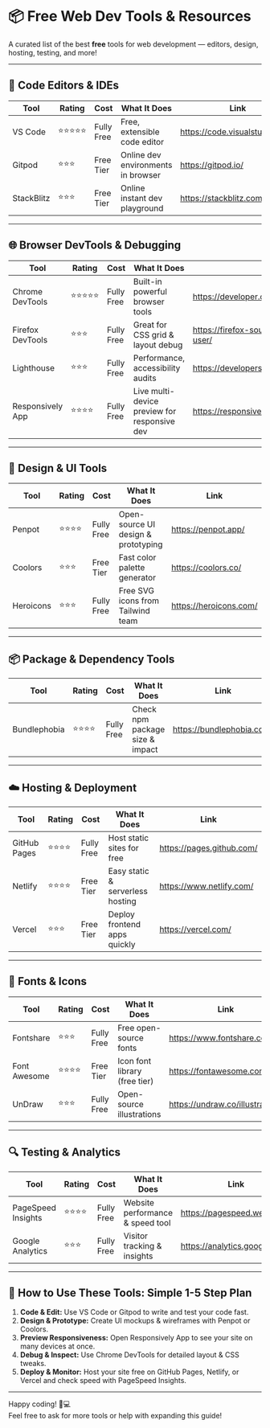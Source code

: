 # 📦 Free Web Dev Tools & Resources

A curated list of the best **free** tools for web development — editors, design, hosting, testing, and more!

---

## 🧰 Code Editors & IDEs

| Tool              | Rating  | Cost            | What It Does                         | Link                               |
| ----------------- | ------- | --------------- | ---------------------------------- | ---------------------------------- |
| VS Code           | ⭐⭐⭐⭐⭐   | Fully Free      | Free, extensible code editor         | https://code.visualstudio.com/     |
| Gitpod            | ⭐⭐⭐     | Free Tier       | Online dev environments in browser   | https://gitpod.io/                 |
| StackBlitz        | ⭐⭐⭐     | Free Tier       | Online instant dev playground        | https://stackblitz.com/            |

---

## 🌐 Browser DevTools & Debugging

| Tool               | Rating  | Cost            | What It Does                        | Link                                         |
| ------------------ | ------- | --------------- | --------------------------------- | -------------------------------------------- |
| Chrome DevTools    | ⭐⭐⭐⭐⭐   | Fully Free      | Built-in powerful browser tools    | https://developer.chrome.com/docs/devtools/ |
| Firefox DevTools   | ⭐⭐⭐     | Fully Free      | Great for CSS grid & layout debug  | https://firefox-source-docs.mozilla.org/devtools-user/ |
| Lighthouse        | ⭐⭐⭐     | Fully Free      | Performance, accessibility audits  | https://developers.google.com/web/tools/lighthouse |
| Responsively App   | ⭐⭐⭐⭐    | Fully Free      | Live multi-device preview for responsive dev | https://responsively.app/                     |

---

## 🎨 Design & UI Tools

| Tool               | Rating  | Cost            | What It Does                          | Link                     |
| ------------------ | ------- | --------------- | ----------------------------------- | ------------------------ |
| Penpot             | ⭐⭐⭐⭐    | Fully Free      | Open-source UI design & prototyping  | https://penpot.app/      |
| Coolors            | ⭐⭐⭐     | Free Tier       | Fast color palette generator         | https://coolors.co/      |
| Heroicons          | ⭐⭐⭐     | Fully Free      | Free SVG icons from Tailwind team    | https://heroicons.com/   |

---

## 📦 Package & Dependency Tools

| Tool               | Rating  | Cost            | What It Does                        | Link                    |
| ------------------ | ------- | --------------- | --------------------------------- | ----------------------- |
| Bundlephobia       | ⭐⭐⭐⭐    | Fully Free      | Check npm package size & impact     | https://bundlephobia.com/ |

---

## ☁️ Hosting & Deployment

| Tool               | Rating  | Cost            | What It Does                       | Link                         |
| ------------------ | ------- | --------------- | -------------------------------- | ---------------------------- |
| GitHub Pages       | ⭐⭐⭐⭐    | Fully Free      | Host static sites for free        | https://pages.github.com/    |
| Netlify            | ⭐⭐⭐⭐    | Free Tier       | Easy static & serverless hosting  | https://www.netlify.com/     |
| Vercel             | ⭐⭐⭐     | Free Tier       | Deploy frontend apps quickly      | https://vercel.com/          |

---

## 🧩 Fonts & Icons

| Tool               | Rating  | Cost            | What It Does                      | Link                           |
| ------------------ | ------- | --------------- | -------------------------------- | ------------------------------ |
| Fontshare          | ⭐⭐⭐     | Fully Free      | Free open-source fonts             | https://www.fontshare.com/     |
| Font Awesome       | ⭐⭐⭐⭐    | Free Tier       | Icon font library (free tier)      | https://fontawesome.com/       |
| UnDraw             | ⭐⭐⭐     | Fully Free      | Open-source illustrations          | https://undraw.co/illustrations |

---

## 🔍 Testing & Analytics

| Tool               | Rating  | Cost            | What It Does                      | Link                          |
| ------------------ | ------- | --------------- | -------------------------------- | ----------------------------- |
| PageSpeed Insights | ⭐⭐⭐⭐    | Fully Free      | Website performance & speed tool  | https://pagespeed.web.dev/    |
| Google Analytics   | ⭐⭐⭐     | Fully Free      | Visitor tracking & insights       | https://analytics.google.com/ |

---

## 🎯 How to Use These Tools: Simple 1-5 Step Plan

1. **Code & Edit:** Use VS Code or Gitpod to write and test your code fast.  
2. **Design & Prototype:** Create UI mockups & wireframes with Penpot or Coolors.  
3. **Preview Responsiveness:** Open Responsively App to see your site on many devices at once.  
4. **Debug & Inspect:** Use Chrome DevTools for detailed layout & CSS tweaks.  
5. **Deploy & Monitor:** Host your site free on GitHub Pages, Netlify, or Vercel and check speed with PageSpeed Insights.

---

Happy coding! 🚀💻  
Feel free to ask for more tools or help with expanding this guide!
